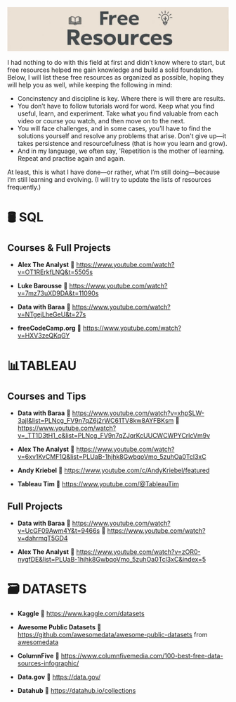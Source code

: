 ![free_resources](image/free_resources.jpg)


I had nothing to do with this field at first and  didn’t know where to start, but free resources helped me gain knowledge and build a solid foundation. Below, I will list these free resources as organized as possible, hoping they will help you as well, while keeping the following in mind:

- Concinstency and discipline is key. Where there is will there are results.
- You don’t have to follow tutorials word for word. Keep what you find useful, learn, and experiment. Take what you find valuable from each video or course you watch, and then move on to the next.
- You will face challenges, and in some cases, you’ll have to find the solutions yourself and resolve any problems that arise. Don't give up—it takes persistence and resourcefulness (that is how you learn and grow).
- And in my language, we often say, 'Repetition is the mother of learning. Repeat and practise again and again.

At least, this is what I have done—or rather, what I’m still doing—because I’m still learning and evolving.
(I will try to update the lists of resources frequently.)
# 🛢️ SQL

## Courses & Full Projects

- **Alex The Analyst** 🔗 https://www.youtube.com/watch?v=OT1RErkfLNQ&t=5505s

- **Luke Barousse** 🔗 https://www.youtube.com/watch?v=7mz73uXD9DA&t=11090s

- **Data with Baraa** 🔗 https://www.youtube.com/watch?v=NTgejLheGeU&t=27s

- **freeCodeCamp.org** 🔗 https://www.youtube.com/watch?v=HXV3zeQKqGY




# 📊TABLEAU 

## Courses and Tips

- **Data with Baraa** 🔗 https://www.youtube.com/watch?v=xhpSLW-3ajI&list=PLNcg_FV9n7qZ6j2rWC61TV8kw8AYFBKsm
                   🔗 https://www.youtube.com/watch?v=_TT1D3tH1_c&list=PLNcg_FV9n7qZJqrKcUUCWCWPYCrlcVm9v

- **Alex The Analyst** 🔗  https://www.youtube.com/watch?v=6xv1KvCMF1Q&list=PLUaB-1hjhk8GwbqoVmo_5zuhOa0Tcl3xC

- **Andy Kriebel** 🔗 https://www.youtube.com/c/AndyKriebel/featured

- **Tableau Tim**  🔗 https://www.youtube.com/@TableauTim


## Full Projects

- **Data with Baraa** 🔗 https://www.youtube.com/watch?v=UcGF09Awm4Y&t=9466s
                    🔗 https://www.youtube.com/watch?v=dahrmqT5GD4

- **Alex The Analyst** 🔗 https://www.youtube.com/watch?v=zOR0-nygfDE&list=PLUaB-1hjhk8GwbqoVmo_5zuhOa0Tcl3xC&index=5





# 🗃️ DATASETS

- **Kaggle** 🔗 https://www.kaggle.com/datasets

- **Awesome Public Datasets** 🔗 https://github.com/awesomedata/awesome-public-datasets from [awesomedata](https://github.com/awesomedata)

- **ColumnFive** 🔗 https://www.columnfivemedia.com/100-best-free-data-sources-infographic/

- **Data.gov** 🔗 https://data.gov/

- **Datahub** 🔗 https://datahub.io/collections
